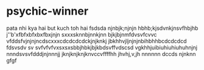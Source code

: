  # psychic-winner
pata nhi kya hai but kuch toh hai
fsdsda
njnbjk;njnjn
 hbhb;kjsdvnkjnsvfhbjhb
 j''b'xfbfxbfxbxfbxjnjn
 sxxxsknnbjnnkjnn
 bjkjbjnmfdvsvfcvvc
  vfddsfvjnjnjncdscxxxcdcdcdcdckjnjknkj
 jbkhhvjljnjnjnbihbhhbcdcdcdcd
 fdsvsdv sv svfvfvfvxsxsxsbbjhbkjbjkbdsvffvdscsd
vgkhhjuibiuhiuhiuhuhnjnj
nnndsvsvfdddjnjnnnjj
jknjknjknjknvccvffffhh
jhvhj,v,jh
nnnnnn
dccds
njnknn
gfgf
